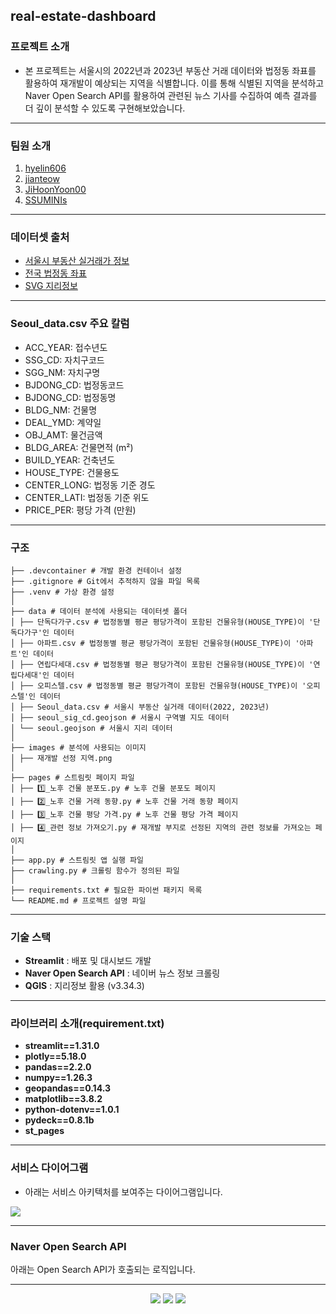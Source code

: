 ##  real-estate-dashboard

### 프로젝트 소개
- 본 프로젝트는 서울시의 2022년과 2023년 부동산 거래 데이터와 법정동 좌표를 활용하여 재개발이 예상되는 지역을 식별합니다. 이를 통해 식별된 지역을 분석하고 Naver Open Search API를 활용하여 관련된 뉴스 기사를 수집하여 예측 결과를 더 깊이 분석할 수 있도록 구현해보았습니다.
---
### 팀원 소개
1. [hyelin606](https://github.com/hyelin606)
2. [jianteow](https://github.com/jianteow)
3. [JiHoonYoon00](https://github.com/JiHoonYoon00)
4. [SSUMINIs](https://github.com/SSUMINIs)
---
### 데이터셋 출처
- [서울시 부동산 실거래가 정보](https://data.seoul.go.kr/dataList/OA-21275/S/1/datasetView.do)
- [전국 법정동 좌표](https://herjh0405.tistory.com/156)
- [SVG 지리정보](http://www.gisdeveloper.co.kr/?p=2332)
---
### Seoul_data.csv 주요 칼럼
- ACC_YEAR: 접수년도
- SSG_CD: 자치구코드
- SGG_NM: 자치구명
- BJDONG_CD: 법정동코드
- BJDONG_CD: 법정동명
- BLDG_NM: 건물명
- DEAL_YMD: 계약일
- OBJ_AMT: 물건금액
- BLDG_AREA: 건물면적 (m²)
- BUILD_YEAR: 건축년도
- HOUSE_TYPE: 건물용도
- CENTER_LONG: 법정동 기준 경도
- CENTER_LATI: 법정동 기준 위도
- PRICE_PER: 평당 가격 (만원)
---
### 구조
```
├── .devcontainer # 개발 환경 컨테이너 설정
├── .gitignore # Git에서 추적하지 않을 파일 목록 
├── .venv # 가상 환경 설정
│ 
├── data # 데이터 분석에 사용되는 데이터셋 폴더
│ ├── 단독다가구.csv # 법정동별 평균 평당가격이 포함된 건물유형(HOUSE_TYPE)이 '단독다가구'인 데이터
│ ├── 아파트.csv # 법정동별 평균 평당가격이 포함된 건물유형(HOUSE_TYPE)이 '아파트'인 데이터
│ ├── 연립다세대.csv # 법정동별 평균 평당가격이 포함된 건물유형(HOUSE_TYPE)이 '연립다세대'인 데이터
│ ├── 오피스텔.csv # 법정동별 평균 평당가격이 포함된 건물유형(HOUSE_TYPE)이 '오피스텔'인 데이터
│ ├── Seoul_data.csv # 서울시 부동산 실거래 데이터(2022, 2023년)
│ ├── seoul_sig_cd.geojson # 서울시 구역별 지도 데이터
│ └── seoul.geojson # 서울시 지리 데이터
│ 
├── images # 분석에 사용되는 이미지
│ ├── 재개발 선정 지역.png
│ 
├── pages # 스트림릿 페이지 파일
│ ├── 1️⃣_노후 건물 분포도.py # 노후 건물 분포도 페이지
│ ├── 2️⃣_노후 건물 거래 동향.py # 노후 건물 거래 동향 페이지
│ ├── 3️⃣_노후 건물 평당 가격.py # 노후 건물 평당 가격 페이지
│ ├── 4️⃣_관련 정보 가져오기.py # 재개발 부지로 선정된 지역의 관련 정보를 가져오는 페이지
│ 
├── app.py # 스트림릿 앱 실행 파일
├── crawling.py # 크롤링 함수가 정의된 파일
│ 
├── requirements.txt # 필요한 파이썬 패키지 목록
└── README.md # 프로젝트 설명 파일
```
---
### 기술 스택
- **Streamlit** : 배포 및 대시보드 개발
- **Naver Open Search API** : 네이버 뉴스 정보 크롤링
- **QGIS** : 지리정보 활용 (v3.34.3)
---
### 라이브러리 소개(requirement.txt)
- **streamlit==1.31.0**
- **plotly==5.18.0**        
- **pandas==2.2.0**
- **numpy==1.26.3**
- **geopandas==0.14.3**
- **matplotlib==3.8.2**
- **python-dotenv==1.0.1**
- **pydeck==0.8.1b**
- **st_pages**
---
### 서비스 다이어그램
- 아래는 서비스 아키텍처를 보여주는 다이어그램입니다.
<img src="https://github.com/Kimtae00/real-estate-dashboard-team5/blob/main/%EC%84%9C%EB%B9%84%EC%8A%A4%20%EB%8B%A4%EC%9D%B4%EC%96%B4%EA%B7%B8%EB%9E%A8.png"/>

---
### Naver Open Search API
아래는 Open Search API가 호출되는 로직입니다.




---
<p align="center">
   <img src="https://img.shields.io/badge/language-python-blue?style"/>
   <img src="https://img.shields.io/badge/library-streamlit-red?style"/>
   <img src="https://img.shields.io/github/license/maxam2017/productive-box"/>
</p>
